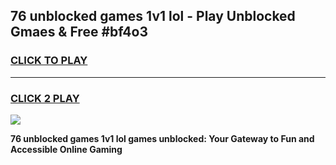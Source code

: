 
## 76 unblocked games 1v1 lol - Play Unblocked Gmaes & Free #bf4o3
<h3>
<a href="https://premium.freeplayer.one?title=76_unblocked_games_1v1_lol&ref=01M">CLICK TO PLAY</a></h3>
<hr>

<h3>
<a href="https://premium.freeplayer.one?title=76_unblocked_games_1v1_lol&ref=01M">CLICK 2 PLAY</a>
  
</h3>

<a href="https://premium.freeplayer.one?title=76_unblocked_games_1v1_lol&ref=01M"><img src="https://clearcache.store/games.png"></a>


**76 unblocked games 1v1 lol games unblocked: Your Gateway to Fun and Accessible Online Gaming**
